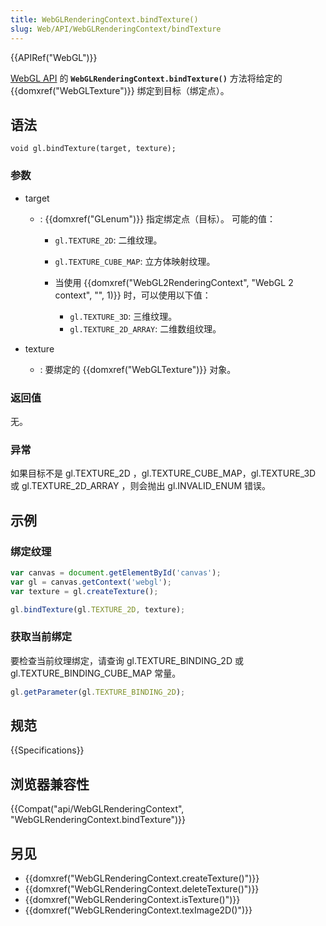 ```yaml
---
title: WebGLRenderingContext.bindTexture()
slug: Web/API/WebGLRenderingContext/bindTexture
---
```

{{APIRef("WebGL")}}

[WebGL API](/zh-CN/docs/Web/API/WebGL_API) 的 **`WebGLRenderingContext.bindTexture()`** 方法将给定的 {{domxref("WebGLTexture")}} 绑定到目标（绑定点）。

## 语法

```plain
void gl.bindTexture(target, texture);
```

### 参数

- target

  - : {{domxref("GLenum")}} 指定绑定点（目标）。 可能的值：

    - `gl.TEXTURE_2D`: 二维纹理。
    - `gl.TEXTURE_CUBE_MAP`: 立方体映射纹理。
    - 当使用 {{domxref("WebGL2RenderingContext", "WebGL 2 context", "", 1)}} 时，可以使用以下值：

      - `gl.TEXTURE_3D`: 三维纹理。
      - `gl.TEXTURE_2D_ARRAY`: 二维数组纹理。

- texture
  - : 要绑定的 {{domxref("WebGLTexture")}} 对象。

### 返回值

无。

### 异常

如果目标不是 gl.TEXTURE_2D ，gl.TEXTURE_CUBE_MAP，gl.TEXTURE_3D 或 gl.TEXTURE_2D_ARRAY ，则会抛出 gl.INVALID_ENUM 错误。

## 示例

### 绑定纹理

```js
var canvas = document.getElementById('canvas');
var gl = canvas.getContext('webgl');
var texture = gl.createTexture();

gl.bindTexture(gl.TEXTURE_2D, texture);
```

### 获取当前绑定

要检查当前纹理绑定，请查询 gl.TEXTURE_BINDING_2D 或 gl.TEXTURE_BINDING_CUBE_MAP 常量。

```js
gl.getParameter(gl.TEXTURE_BINDING_2D);
```

## 规范

{{Specifications}}

## 浏览器兼容性

{{Compat("api/WebGLRenderingContext", "WebGLRenderingContext.bindTexture")}}

## 另见

- {{domxref("WebGLRenderingContext.createTexture()")}}
- {{domxref("WebGLRenderingContext.deleteTexture()")}}
- {{domxref("WebGLRenderingContext.isTexture()")}}
- {{domxref("WebGLRenderingContext.texImage2D()")}}

